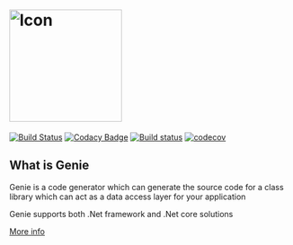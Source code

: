 <h1>
<img src="https://raw.githubusercontent.com/divicent/genie/core/icon/genie_logo.png" alt="Icon" width="200px"/>
</h1>

[![Build Status](https://travis-ci.org/Divicent/Genie.svg?branch=core)](https://travis-ci.org/Divicent/Genie)
[![Codacy Badge](https://api.codacy.com/project/badge/Grade/9bf8783c18c6417f82e2d3b2c6ae5fe6)](https://www.codacy.com/app/rusith/Genie?utm_source=github.com&amp;utm_medium=referral&amp;utm_content=Divicent/Genie&amp;utm_campaign=Badge_Grade)
[![Build status](https://ci.appveyor.com/api/projects/status/vma6y578itkrmdlv?svg=true)](https://ci.appveyor.com/project/ShanakaRusith/genie)
[![codecov](https://codecov.io/gh/rusith/Genie/branch/core/graph/badge.svg)](https://codecov.io/gh/Divicent/Genie)

## What is Genie

Genie is a code generator which can generate the source code for a class library which can act as a data access layer for your application

Genie supports both .Net framework and .Net core solutions

[More info](https://Divicent.github.io/Genie/)
